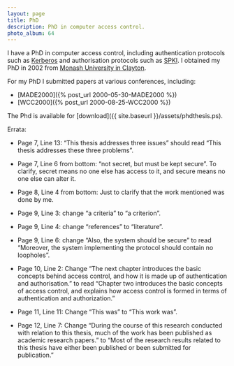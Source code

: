 ```yaml
---
layout: page
title: PhD
description: PhD in computer access control.
photo_album: 64
---
```


I have a PhD in computer access control, including authentication protocols
such as [Kerberos](http://en.wikipedia.org/wiki/Kerberos) and authorisation
protocols such as
[SPKI](http://en.wikipedia.org/wiki/Simple_public_key_infrastructure). I
obtained my PhD in 2002 from [Monash University in
Clayton](http://monash.edu.au/campuses/clayton/).

For my PhD I submitted papers at various conferences, including:

* [MADE2000]({% post_url 2000-05-30-MADE2000 %})
* [WCC2000]({% post_url 2000-08-25-WCC2000 %})

The Phd is available for [download]({{ site.baseurl }}/assets/phdthesis.ps).

Errata:

* Page 7, Line 13: “This thesis addresses three issues” should 
  read “This thesis addresses these three problems”.

* Page 7, Line 6 from bottom: “not secret, but must be kept 
  secure”. To clarify, secret means no one else has access to it, 
  and secure means no one else can alter it.

* Page 8, Line 4 from bottom: Just to clarify that the work 
  mentioned was done by me.

* Page 9, Line 3: change “a criteria” to “a criterion”.

* Page 9, Line 4: change “references” to “literature”.

* Page 9, Line 6: change “Also, the system should be secure” to 
  read “Moreover, the system implementing the protocol should 
  contain no loopholes”.

* Page 10, Line 2: Change “The next chapter introduces the basic 
  concepts behind access control, and how it is made up of 
  authentication and authorisation.” to read “Chapter two 
  introduces the basic concepts of access control, and explains 
  how access control is formed in terms of authentication and 
  authorization.”

* Page 11, Line 11: Change “This was” to “This work was”.

* Page 12, Line 7: Change “During the course of this research 
  conducted with relation to this thesis, much of the work has 
  been published as academic research papers.” to “Most of the 
  research results related to this thesis have either been 
  published or been submitted for publication.”
